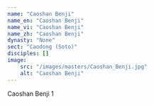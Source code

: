 ```yaml
---
name: "Caoshan Benji"
name_en: "Caoshan Benji"
name_vi: "Caoshan Benji"
name_zh: "Caoshan Benji"
dynasty: "None"
sect: "Caodong (Soto)"
disciples: []
image: 
    src: "/images/masters/Caoshan_Benji.jpg"
    alt: "Caoshan Benji"
---
```


Caoshan Benji 1
